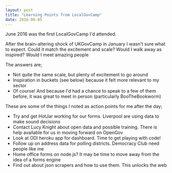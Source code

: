 ```yaml
---
layout: post
title: "Learning Points from LocalGovCamp"
date: 2016-06-05
---
```

June 2016 was the first LocalGovCamp I'd attended. 

After the brain-altering shock of UKGovCamp in January I wasn't sure what to expect. Could it match the excitement and scale? Would I walk away as inspired? Would I meet amazing people

The answers are;

* Not quite the same scale, but plenty of excitement to go around
* Inspiration in buckets (see below) because it felt more relevant to my sector
* Of course! And because I'd had a chance to speak to a few of them before, it was great to meet in person (particularly BooTheBookworm)

These are some of the things I noted as action points for me after the day;

* Try and get HotJar working for our forms. Liverpool are using data to make sound decisions
* Contact Lucy Knight about open data and possible training. There is help available for us in moving forward on OpenGov
* Look at ODI heroku app for dashboard. Time to get playing with code!
* Follow up on address data for polling districts. Democracy Club need people like me
* Home office forms on node.js? It may be time to move away from the idea of a forms engine
* Find out about json scrapers and how to use them. This unlocks the web
